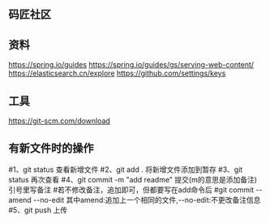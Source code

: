 ## 码匠社区

## 资料
https://spring.io/guides
https://spring.io/guides/gs/serving-web-content/
https://elasticsearch.cn/explore
https://github.com/settings/keys

## 工具
https://git-scm.com/download

## 有新文件时的操作
 #1、git status 查看新增文件
 #2、git add . 将新增文件添加到暂存
 #3、git status 再次查看
 #4、git commit -m "add readme" 提交(m的意思是添加备注)引号里写备注
 #若不修改备注，追加即可，但都要写在add命令后
 #git commit --amend --no-edit 其中amend:追加上一个相同的文件,--no-edit:不更改备注信息
 #5、git push  上传